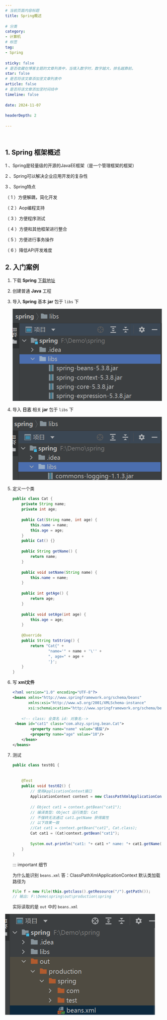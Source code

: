 ```yaml
---
# 当前页面内容标题
title: Spring概述

# 分类
category:
- 计算机
# 标签
tag:
- Spring

sticky: false
# 是否收藏在博客主题的文章列表中，当填入数字时，数字越大，排名越靠前。
star: false
# 是否将该文章添加至文章列表中
article: false
# 是否将该文章添加至时间线中
timeline: false

date: 2024-11-07

headerDepth: 2

---
```




<br>





## 1. Spring 框架概述

1 、Spring是轻量级的开源的JavaEE框架（是一个管理框架的框架）

2 、Spring可以解决企业应用开发的复杂性

3 、Spring特点  

（ 1 ）方便解耦，简化开发  

（ 2 ）Aop编程支持  

（ 3 ）方便程序测试  

（ 4 ）方便和其他框架进行整合  

（ 5 ）方便进行事务操作  

（ 6 ）降低API开发难度  

 



## 2. 入门案例

1. 下载 **Spring** [下载地址](https://repo.spring.io/release/org/springframework/spring/)

2. 创建普通 **Java** 工程

3. 导入 **Spring** 基本 **jar** 包于 `libs` 下  

   ![](./img/image-20241123160358524.png)

4. 导入 **日志** 相关 **jar** 包于 `libs` 下  

   ![](./img/image-20241123160801899.png)

5. 定义一个类

   ```java
   public class Cat {
       private String name;
       private int age;
   
       public Cat(String name, int age) {
           this.name = name;
           this.age = age;
       }
       public Cat() {}
   
       public String getName() {
           return name;
       }
   
       public void setName(String name) {
           this.name = name;
       }
   
       public int getAge() {
           return age;
       }
   
       public void setAge(int age) {
           this.age = age;
       }
   
       @Override
       public String toString() {
           return "Cat{" +
                   "name='" + name + '\'' +
                   ", age=" + age +
                   '}';
       }
   }
   
   ```
   
6. 写 **xml文件** 

   ```XML
   <?xml version="1.0" encoding="UTF-8"?>
   <beans xmlns="http://www.springframework.org/schema/beans"
          xmlns:xsi="http://www.w3.org/2001/XMLSchema-instance"
          xsi:schemaLocation="http://www.springframework.org/schema/beans http://www.springframework.org/schema/beans/spring-beans.xsd">
   
       <!-- class: 全类名 id: 对象名-->
   	<bean id="cat1" class="com.ahzy.spring.bean.Cat">
           <property name="name" value="橘猫"/>
           <property name="age" value="10"/>
       </bean>
   </beans>
   ```

7. 测试

   ```java
   public class test01 {
   
   
       @Test
       public void test02() {
           // 使用ApplicationContext接口
           ApplicationContext context = new ClassPathXmlApplicationContext("beans.xml");
           
           // Object cat1 = context.getBean("cat1");
           // 编译类型: Object 运行类型: Cat
           // 不强转无法通过 cat1.getName 获得属性
           // 以下效果一致
           //Cat cat1 = context.getBean("cat1", Cat.class);
           Cat cat1 = (Cat)context.getBean("cat1");
           
           System.out.println("cat1: "+ cat1 +" name: "+ cat1.getName());
       }
   }
   
   ```
   
   ::: important 细节
   
   为什么能识别 `beans.xml`
   答：ClassPathXmlApplicationContext 默认类加载路径为
   
   ```java
   File f = new File(this.getclass().getResource("/").getPath());
   // 输出: F:\Demo\spring\out\production\spring
   ```

   实际读取的是 `out` 中的 `beans.xml`
   

![](./img/image-20241123170249974.png)








